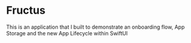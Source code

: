 # Fructus
This is an application that I built to demonstrate an onboarding flow, App Storage and the new App Lifecycle within SwiftUI
